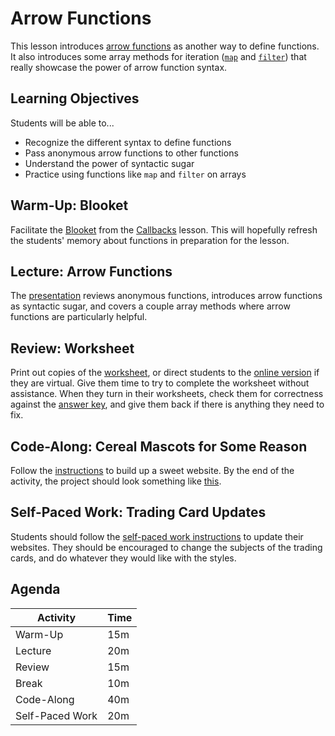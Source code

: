 # Arrow Functions
This lesson introduces [arrow functions](https://javascript.info/arrow-functions-basics) as another way to define functions. It also introduces some array methods for iteration ([`map`](https://developer.mozilla.org/en-US/docs/Web/JavaScript/Reference/Global_Objects/Array/map) and [`filter`](https://developer.mozilla.org/en-US/docs/Web/JavaScript/Reference/Global_Objects/Array/filter)) that really showcase the power of arrow function syntax.

## Learning Objectives
Students will be able to...

- Recognize the different syntax to define functions
- Pass anonymous arrow functions to other functions
- Understand the power of syntactic sugar
- Practice using functions like `map` and `filter` on arrays

## Warm-Up: Blooket
Facilitate the [Blooket](https://dashboard.blooket.com/set/63d16a6402b104792091fdf5) from the [Callbacks](../Callbacks/README.md) lesson. This will hopefully refresh the students' memory about functions in preparation for the lesson.

## Lecture: Arrow Functions
The [presentation](ArrowFunctions.pptx) reviews anonymous functions, introduces arrow functions as syntactic sugar, and covers a couple array methods where arrow functions are particularly helpful.

## Review: Worksheet
Print out copies of the [worksheet](ArrowFunctionsWorksheet.docx), or direct students to the [online version](Worksheet.md) if they are virtual. Give them time to try to complete the worksheet without assistance. When they turn in their worksheets, check them for correctness against the [answer key](WorksheetAnswers.md), and give them back if there is anything they need to fix.

## Code-Along: Cereal Mascots for Some Reason
Follow the [instructions](MascotsCodeAlong.md) to build up a sweet website. By the end of the activity, the project should look something like [this](https://replit.com/@HylandOutreach/CerealEnd/).

## Self-Paced Work: Trading Card Updates
Students should follow the [self-paced work instructions](SelfPacedWork.md) to update their websites. They should be encouraged to change the subjects of the trading cards, and do whatever they would like with the styles.

## Agenda

| Activity | Time |
|-|-|
| Warm-Up | 15m |
| Lecture | 20m |
| Review | 15m |
| Break | 10m |
| Code-Along | 40m |
| Self-Paced Work | 20m |
